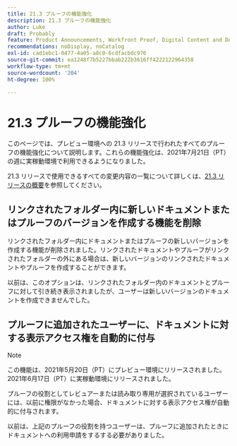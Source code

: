 ```yaml
---
title: 21.3 プルーフの機能強化
description: 21.3 プルーフの機能強化
author: Luke
draft: Probably
feature: Product Announcements, Workfront Proof, Digital Content and Documents
recommendations: noDisplay, noCatalog
exl-id: cad1ebc1-0477-4a05-a8c0-6cdfacbdc976
source-git-commit: ea1248f7b5227bbab222b3616ff4222122964358
workflow-type: tm+mt
source-wordcount: '204'
ht-degree: 100%

---
```


# 21.3 プルーフの機能強化

このページでは、プレビュー環境への 21.3 リリースで行われたすべてのプルーフの機能強化について説明します。これらの機能強化は、2021年7月21日（PT）の週に実稼動環境で利用できるようになりました。

21.3 リリースで使用できるすべての変更内容の一覧について詳しくは、[21.3 リリースの概要](../../../product-announcements/product-releases/21.3-release-activity/21-3-release-overview.md)を参照してください。

## リンクされたフォルダー内に新しいドキュメントまたはプルーフのバージョンを作成する機能を削除

リンクされたフォルダー内にドキュメントまたはプルーフの新しいバージョンを作成する機能が削除されました。リンクされたドキュメントやプルーフがリンクされたフォルダーの外にある場合は、新しいバージョンのリンクされたドキュメントやプルーフを作成することができます。

以前は、このオプションは、リンクされたフォルダー内のドキュメントとプルーフに対して引き続き表示されましたが、ユーザーは新しいバージョンのドキュメントを作成できませんでした。

## プルーフに追加されたユーザーに、ドキュメントに対する表示アクセス権を自動的に付与

>[!NOTE]
>
>この機能は、2021年5月20日（PT）にプレビュー環境にリリースされました。2021年6月17日（PT）に実稼動環境にリリースされました。

プルーフの役割としてレビュアーまたは読み取り専用が選択されているユーザーには、以前に権限がなかった場合、ドキュメントに対する表示アクセス権が自動的に付与されます。

以前は、上記のプルーフの役割を持つユーザーは、プルーフに追加されたときにドキュメントへの利用申請をするする必要がありました。
